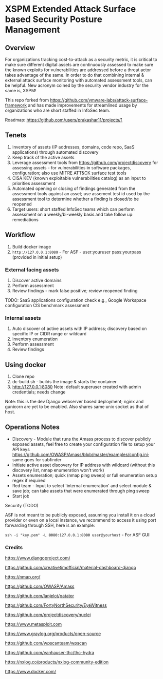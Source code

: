 # XSPM Extended Attack Surface based Security Posture Management

## Overview

For organizations tracking cost-to-attack as a security metric, it is critical to make sure different digital assets are continuously assessed to make sure the known exploits for vulnerabilities are addressed before a threat actor takes advantage of the same. In order to do that combining internal & external attack surface monitoring with automated assessment tools, can be helpful. New acronym coined by the security vendor industry for the same is, XSPM!

This repo forked from https://github.com/vmware-labs/attack-surface-framework and has made improvements for streamlined usage by organizations who are short staffed in InfoSec team.

Roadmap: https://github.com/users/prakashar11/projects/1

## Tenets

1. Inventory of assets (IP addresses, domains, code repo, SaaS applications) through automated discovery
2. Keep track of the active assets
3. Leverage assessment tools from https://github.com/projectdiscovery for assessing assets - for vulnerabilities in software packages, configuration; also use MITRE ATT&CK surface test tools
4. CISA KEV (known exploitable vulnerabilities catalog) as an input to priorities assessment
5. Automated opening or closing of findings generated from the assessment tools against an asset; use assement test id used by the assessment tool to determine whether a finding is closed/to be reopened
5. Target users: short staffed InfoSec teams which can perform assessment on a weekly/bi-weekly basis and take follow up remediations

## Workflow

1. Build docker image
2. `http://127.0.0.1:8080` - For ASF - user:youruser pass:yourpass (provided in initial setup)

### External facing assets

1. Discover active domains
2. Perform assessment
3. Review findings - mark false positive; review reopened finding

TODO: SaaS applications configuration check e.g., Google Workspace configuration CIS benchmark assessment

### Internal assets
1. Auto discover of active assets with IP address; discovery based on specific IP or CIDR range or wildcard
2. Inventory enumeration
3. Perform assessment
4. Review findings

## Using docker

1. Clone repo
2. dc-build.sh - builds the image & starts the container
3. http://127.0.0.1:8080
   Note: default superuser created with admin credentials; needs change 

Note: this is the dev Django webserver based deployment; nginx and gunicorn are yet to be enabled. Also shares same unix socket as that of host.

## Operations Notes

- Discovery - Module that runs the Amass process to discover publicly exposed assets, feel free to create your configuration file to setup your API keys https://github.com/OWASP/Amass/blob/master/examples/config.ini; same goes for subfinder
- Initiate active asset discovery for IP address with wildcard (without this discovery list, nmap enumeration won't work)
- Assets enumeration; quick (nmap ping sweep) or full enumeration setup regex if required
- Red team - Input to select 'internal enumeration' and select module & save job; can take assets that were enumerated through ping sweep
- Start job

Security (TODO)

ASF is not meant to be publicly exposed, assuming you install it on a cloud provider or even on a local instance, we recommend to access it using port forwarding through SSH, here is an example:

`ssh -i "key.pem" -L 8080:127.0.0.1:8080 user@yourhost` - For ASF GUI

### Credits

https://www.djangoproject.com/

https://github.com/creativetimofficial/material-dashboard-django

https://nmap.org/

https://github.com/OWASP/Amass

https://github.com/lanjelot/patator

https://github.com/FortyNorthSecurity/EyeWitness

https://github.com/projectdiscovery/nuclei

https://www.metasploit.com

https://www.graylog.org/products/open-source

https://github.com/wpscanteam/wpscan

https://github.com/vanhauser-thc/thc-hydra

https://nxlog.co/products/nxlog-community-edition

https://www.docker.com/